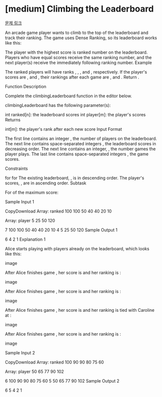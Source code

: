 # [medium] Climbing the Leaderboard

[문제 링크](https://www.hackerrank.com/challenges/climbing-the-leaderboard/problem?isFullScreen=true)

An arcade game player wants to climb to the top of the leaderboard and track their ranking. The game uses Dense Ranking, so its leaderboard works like this:

The player with the highest score is ranked number  on the leaderboard.
Players who have equal scores receive the same ranking number, and the next player(s) receive the immediately following ranking number.
Example



The ranked players will have ranks , , , and , respectively. If the player's scores are ,  and , their rankings after each game are ,  and . Return .

Function Description

Complete the climbingLeaderboard function in the editor below.

climbingLeaderboard has the following parameter(s):

int ranked[n]: the leaderboard scores
int player[m]: the player's scores
Returns

int[m]: the player's rank after each new score
Input Format

The first line contains an integer , the number of players on the leaderboard.
The next line contains  space-separated integers , the leaderboard scores in decreasing order.
The next line contains an integer, , the number games the player plays.
The last line contains  space-separated integers , the game scores.

Constraints

for
for
The existing leaderboard, , is in descending order.
The player's scores, , are in ascending order.
Subtask

For  of the maximum score:

Sample Input 1

CopyDownload
Array: ranked
100
100
50
40
40
20
10





Array: player
5
25
50
120


7
100 100 50 40 40 20 10
4
5 25 50 120
Sample Output 1

6
4
2
1
Explanation 1

Alice starts playing with  players already on the leaderboard, which looks like this:

image

After Alice finishes game , her score is  and her ranking is :

image

After Alice finishes game , her score is  and her ranking is :

image

After Alice finishes game , her score is  and her ranking is tied with Caroline at :

image

After Alice finishes game , her score is  and her ranking is :

image


Sample Input 2

CopyDownload
Array: ranked
100
90
90
80
75
60





Array: player
50
65
77
90
102


6
100 90 90 80 75 60
5
50 65 77 90 102
Sample Output 2

6
5
4
2
1
